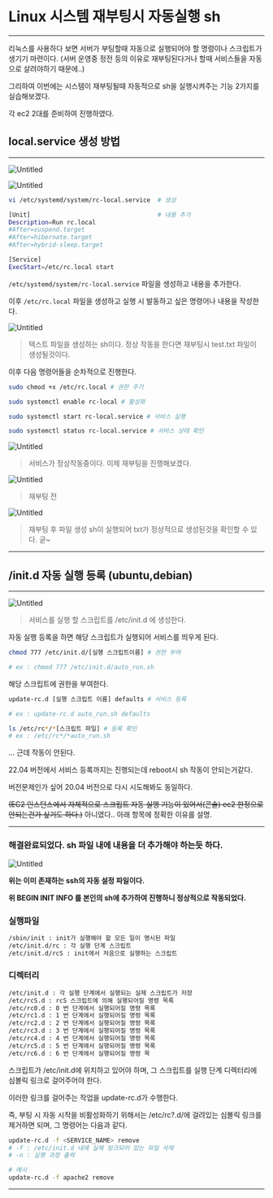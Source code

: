 # Linux 시스템 재부팅시 자동실행 sh

---

리눅스를 사용하다 보면 서버가 부팅할때 자동으로 실행되어야 할 명령이나 스크립트가 생기기 마련이다.
(서버 운영중 정전 등의 이유로 재부팅된다거나 할때 서비스들을 자동으로 살려야하기 때문에..)

그리하여 이번에는 시스템이 재부팅될때 자동적으로 sh을 실행시켜주는 기능 2가지를 실습해보겠다.

각 ec2 2대를 준비하여 진행하였다.

## **local.service 생성 방법**

---

![Untitled](Linux%20%E1%84%89%E1%85%B5%E1%84%89%E1%85%B3%E1%84%90%E1%85%A6%E1%86%B7%20%E1%84%8C%E1%85%A2%E1%84%87%E1%85%AE%E1%84%90%E1%85%B5%E1%86%BC%E1%84%89%E1%85%B5%20%E1%84%8C%E1%85%A1%E1%84%83%E1%85%A9%E1%86%BC%E1%84%89%E1%85%B5%E1%86%AF%E1%84%92%E1%85%A2%E1%86%BC%20sh%2031b0ac2c2f0644cd9e03a6331836beca/Untitled.png)

![Untitled](Linux%20%E1%84%89%E1%85%B5%E1%84%89%E1%85%B3%E1%84%90%E1%85%A6%E1%86%B7%20%E1%84%8C%E1%85%A2%E1%84%87%E1%85%AE%E1%84%90%E1%85%B5%E1%86%BC%E1%84%89%E1%85%B5%20%E1%84%8C%E1%85%A1%E1%84%83%E1%85%A9%E1%86%BC%E1%84%89%E1%85%B5%E1%86%AF%E1%84%92%E1%85%A2%E1%86%BC%20sh%2031b0ac2c2f0644cd9e03a6331836beca/Untitled%201.png)

```bash
vi /etc/systemd/system/rc-local.service  # 생성

[Unit]                                   # 내용 추가
Description=Run rc.local
#After=suspend.target
#After=hibernate.target
#After=hybrid-sleep.target

[Service]
ExecStart=/etc/rc.local start
```

`/etc/systemd/system/rc-local.service` 파일을 생성하고 내용을 추가한다.

이후 `/etc/rc.local` 파일을 생성하고 실행 시 발동하고 싶은 명령어나 내용을 작성한다.

![Untitled](Linux%20%E1%84%89%E1%85%B5%E1%84%89%E1%85%B3%E1%84%90%E1%85%A6%E1%86%B7%20%E1%84%8C%E1%85%A2%E1%84%87%E1%85%AE%E1%84%90%E1%85%B5%E1%86%BC%E1%84%89%E1%85%B5%20%E1%84%8C%E1%85%A1%E1%84%83%E1%85%A9%E1%86%BC%E1%84%89%E1%85%B5%E1%86%AF%E1%84%92%E1%85%A2%E1%86%BC%20sh%2031b0ac2c2f0644cd9e03a6331836beca/Untitled%202.png)

> 텍스트 파일을 생성하는 sh이다. 정상 작동을 한다면 재부팅시 test.txt 파일이 생성될것이다.
> 

이후 다음 명령어들을 순차적으로 진행한다.

```bash
sudo chmod +x /etc/rc.local # 권한 주기

sudo systemctl enable rc-local # 활성화

sudo systemctl start rc-local.service # 서비스 실행

sudo systemctl status rc-local.service # 서비스 상태 확인
```

![Untitled](Linux%20%E1%84%89%E1%85%B5%E1%84%89%E1%85%B3%E1%84%90%E1%85%A6%E1%86%B7%20%E1%84%8C%E1%85%A2%E1%84%87%E1%85%AE%E1%84%90%E1%85%B5%E1%86%BC%E1%84%89%E1%85%B5%20%E1%84%8C%E1%85%A1%E1%84%83%E1%85%A9%E1%86%BC%E1%84%89%E1%85%B5%E1%86%AF%E1%84%92%E1%85%A2%E1%86%BC%20sh%2031b0ac2c2f0644cd9e03a6331836beca/Untitled%203.png)

> 서비스가 정상작동중이다. 이제 재부팅을 진행해보겠다.
> 

![Untitled](Linux%20%E1%84%89%E1%85%B5%E1%84%89%E1%85%B3%E1%84%90%E1%85%A6%E1%86%B7%20%E1%84%8C%E1%85%A2%E1%84%87%E1%85%AE%E1%84%90%E1%85%B5%E1%86%BC%E1%84%89%E1%85%B5%20%E1%84%8C%E1%85%A1%E1%84%83%E1%85%A9%E1%86%BC%E1%84%89%E1%85%B5%E1%86%AF%E1%84%92%E1%85%A2%E1%86%BC%20sh%2031b0ac2c2f0644cd9e03a6331836beca/Untitled%204.png)

> 재부팅 전
> 

![Untitled](Linux%20%E1%84%89%E1%85%B5%E1%84%89%E1%85%B3%E1%84%90%E1%85%A6%E1%86%B7%20%E1%84%8C%E1%85%A2%E1%84%87%E1%85%AE%E1%84%90%E1%85%B5%E1%86%BC%E1%84%89%E1%85%B5%20%E1%84%8C%E1%85%A1%E1%84%83%E1%85%A9%E1%86%BC%E1%84%89%E1%85%B5%E1%86%AF%E1%84%92%E1%85%A2%E1%86%BC%20sh%2031b0ac2c2f0644cd9e03a6331836beca/Untitled%205.png)

> 재부팅 후 파일 생성 sh이 실행되어 txt가 정상적으로 생성된것을 확인할 수 있다. 굳~
> 

---

## /init.d 자동 실행 등록 (ubuntu,debian)

---

![Untitled](Linux%20%E1%84%89%E1%85%B5%E1%84%89%E1%85%B3%E1%84%90%E1%85%A6%E1%86%B7%20%E1%84%8C%E1%85%A2%E1%84%87%E1%85%AE%E1%84%90%E1%85%B5%E1%86%BC%E1%84%89%E1%85%B5%20%E1%84%8C%E1%85%A1%E1%84%83%E1%85%A9%E1%86%BC%E1%84%89%E1%85%B5%E1%86%AF%E1%84%92%E1%85%A2%E1%86%BC%20sh%2031b0ac2c2f0644cd9e03a6331836beca/Untitled%206.png)

> 서비스를 실행 할 스크립트를 /etc/init.d 에 생성한다.
> 

자동 실행 등록을 하면 해당 스크립트가 실행되어 서비스를 띄우게 된다.

```bash
chmod 777 /etc/init.d/[실행 스크립트이름] # 권한 부여

# ex : chmod 777 /etc/init.d/auto_run.sh
```

해당 스크립트에 권한을 부여한다.

```bash
update-rc.d [실행 스크립트 이름] defaults # 서비스 등록

# ex : update-rc.d auto_run.sh defaults
```

```bash
ls /etc/rc*/*[스크립트 파일] # 등록 확인
# ex : /etc/rc*/*auto_run.sh
```

… 근데 작동이 안된다.

22.04 버전에서 서비스 등록까지는 진행되는데 reboot시 sh 작동이 안되는거같다.

버전문제인가 싶어 20.04 버전으로 다시 시도해봐도 동일하다.

~~(EC2 인스턴스에서 자체적으로 스크립트 자동 실행 기능이 있어서(콘솔) ec2 한정으로 안되는건가 싶기도 하다.)~~
아니였다.. 아래 항목에 정확한 이유를 설명.

---

### 해결완료되었다. sh 파일 내에 내용을 더 추가해야 하는듯 하다.

![Untitled](Linux%20%E1%84%89%E1%85%B5%E1%84%89%E1%85%B3%E1%84%90%E1%85%A6%E1%86%B7%20%E1%84%8C%E1%85%A2%E1%84%87%E1%85%AE%E1%84%90%E1%85%B5%E1%86%BC%E1%84%89%E1%85%B5%20%E1%84%8C%E1%85%A1%E1%84%83%E1%85%A9%E1%86%BC%E1%84%89%E1%85%B5%E1%86%AF%E1%84%92%E1%85%A2%E1%86%BC%20sh%2031b0ac2c2f0644cd9e03a6331836beca/Untitled%207.png)

**위는 이미 존재하는 ssh의 자동 설정 파일이다.**

**위 BEGIN INIT INFO 를 본인의 sh에 추가하여 진행하니 정상적으로 작동되었다.**

 

### 실행파일

```bash
/sbin/init : init가 실행해야 할 모든 일이 명시된 파일
/etc/init.d/rc : 각 실행 단계 스크립트
/etc/init.d/rcS : init에서 처음으로 실행하는 스크립트
```

### 디렉터리

```bash
/etc/init.d : 각 실행 단계에서 실행되는 실제 스크립트가 저장
/etc/rcS.d : rcS 스크립트에 의해 실행되어질 명령 목록
/etc/rc0.d : 0 번 단계에서 실행되어질 명령 목록
/etc/rc1.d : 1 번 단계에서 실행되어질 명령 목록
/etc/rc2.d : 2 번 단계에서 실행되어질 명령 목록
/etc/rc3.d : 3 번 단계에서 실행되어질 명령 목록
/etc/rc4.d : 4 번 단계에서 실행되어질 명령 목록
/etc/rc5.d : 5 번 단계에서 실행되어질 명령 목록
/etc/rc6.d : 6 번 단계에서 실행되어질 명령 목
```

스크립트가 /etc/init.d에 위치하고 있어야 하며, 그 스크립트를 실행 단계 디렉터리에 심볼릭 링크로 걸어주어야 한다.

이러한 링크를 걸어주는 작업을 update-rc.d가 수행한다.

즉, 부팅 시 자동 시작을 비활성화하기 위해서는 /etc/rc?.d/에 걸려있는 심볼릭 링크를 제거하면 되며, 그 명령어는 다음과 같다.

```bash
update-rc.d -f <SERVICE_NAME> remove
# -f : /etc/init.d 내에 실제 링크되어 있는 파일 삭제
# -n : 실행 과정 출력

# 예시
update-rc.d -f apache2 remove
```

---